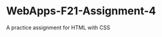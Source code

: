 # WebApps-F21-Assignment-4
A practice assignment for HTML with CSS
 <a href ="https://44-563-webapps-f21.github.io/webapps-f21-assignment-4-Satishgundlapally/play.html"></a>